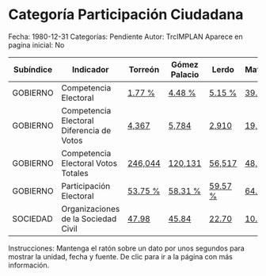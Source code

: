 Categoría Participación Ciudadana
=====

Fecha: 1980-12-31
Categorías: Pendiente
Autor: TrcIMPLAN
Aparece en pagina inicial: No

<table class="table table-bordered matriz">
<thead>
  <tr>
    <th>Subíndice</th>
    <th>Indicador</th>
    <th>Torreón</th>
    <th>Gómez Palacio</th>
    <th>Lerdo</th>
    <th>Matamoros</th>
    <th>La Laguna</th>
  </tr>
</thead>
<tbody>
  <tr>
    <td class="subindice color2">GOBIERNO</td>
    <td class="indicador color2">Competencia Electoral</td>
    <td class="derecha color2"><a class="vinculo" href="../indicadores-torreon/gobierno-competencia-electoral.html" data-toggle="tooltip" title="Porcentaje, 2013-07-07, INE-IEPCC">1.77 %</a></td>
    <td class="derecha color2"><a class="vinculo" href="../indicadores-gomez-palacio/gobierno-competencia-electoral.html" data-toggle="tooltip" title="Porcentaje, 2012-06-30, INE-IEPCC">4.48 %</a></td>
    <td class="derecha color2"><a class="vinculo" href="../indicadores-lerdo/gobierno-competencia-electoral.html" data-toggle="tooltip" title="Porcentaje, 2012-07-02, INE-IEPCC">5.15 %</a></td>
    <td class="derecha color2"><a class="vinculo" href="../indicadores-matamoros/gobierno-competencia-electoral.html" data-toggle="tooltip" title="Porcentaje, 2013-07-07, INE-IEPCC">39.67 %</a></td>
    <td class="derecha color2"><a class="vinculo" href="../indicadores-la-laguna/gobierno-competencia-electoral.html" data-toggle="tooltip" title="Porcentaje, 2013-07-07, INE-IEPCC">6.70 %</a></td>
  </tr>
  <tr>
    <td class="subindice color2">GOBIERNO</td>
    <td class="indicador color2">Competencia Electoral Diferencia de Votos</td>
    <td class="derecha color2"><a class="vinculo" href="../indicadores-torreon/gobierno-competencia-electoral-diferencia-de-votos.html" data-toggle="tooltip" title="Cantidad, 2012-07-01, INE-IEPCC">4,367</a></td>
    <td class="derecha color2"><a class="vinculo" href="../indicadores-gomez-palacio/gobierno-competencia-electoral-diferencia-de-votos.html" data-toggle="tooltip" title="Cantidad, 2012-07-01, INE-IEPCC">5,784</a></td>
    <td class="derecha color2"><a class="vinculo" href="../indicadores-lerdo/gobierno-competencia-electoral-diferencia-de-votos.html" data-toggle="tooltip" title="Cantidad, 2012-07-01, INE-IEPCC">2,910</a></td>
    <td class="derecha color2"><a class="vinculo" href="../indicadores-matamoros/gobierno-competencia-electoral-diferencia-de-votos.html" data-toggle="tooltip" title="Cantidad, 2012-07-01, INE-IEPCC">19,079</a></td>
    <td class="derecha color2"><a class="vinculo" href="../indicadores-la-laguna/gobierno-competencia-electoral-diferencia-de-votos.html" data-toggle="tooltip" title="Cantidad, 2012-07-01, INE-IEPCC">32,140</a></td>
  </tr>
  <tr>
    <td class="subindice color2">GOBIERNO</td>
    <td class="indicador color2">Competencia Electoral Votos Totales</td>
    <td class="derecha color2"><a class="vinculo" href="../indicadores-torreon/gobierno-competencia-electoral-votos-totales.html" data-toggle="tooltip" title="Cantidad, 2012-07-01, INE-IEPCC">246,044</a></td>
    <td class="derecha color2"><a class="vinculo" href="../indicadores-gomez-palacio/gobierno-competencia-electoral-votos-totales.html" data-toggle="tooltip" title="Cantidad, 2012-07-01, INE-IEPCC">120,131</a></td>
    <td class="derecha color2"><a class="vinculo" href="../indicadores-lerdo/gobierno-competencia-electoral-votos-totales.html" data-toggle="tooltip" title="Cantidad, 2012-07-01, INE-IEPCC">56,517</a></td>
    <td class="derecha color2"><a class="vinculo" href="../indicadores-matamoros/gobierno-competencia-electoral-votos-totales.html" data-toggle="tooltip" title="Cantidad, 2012-07-01, INE-IEPCC">48,093</a></td>
    <td class="derecha color2"><a class="vinculo" href="../indicadores-la-laguna/gobierno-competencia-electoral-votos-totales.html" data-toggle="tooltip" title="Cantidad, 2012-07-01, INE-IEPCC">479,785</a></td>
  </tr>
  <tr>
    <td class="subindice color2">GOBIERNO</td>
    <td class="indicador color2">Participación Electoral</td>
    <td class="derecha color2"><a class="vinculo" href="../indicadores-torreon/gobierno-participacion-electoral.html" data-toggle="tooltip" title="Porcentaje, 2012-07-01, INE-IEPCC">53.75 %</a></td>
    <td class="derecha color2"><a class="vinculo" href="../indicadores-gomez-palacio/gobierno-participacion-electoral.html" data-toggle="tooltip" title="Porcentaje, 2012-07-01, INE-IEPCC">58.31 %</a></td>
    <td class="derecha color2"><a class="vinculo" href="../indicadores-lerdo/gobierno-participacion-electoral.html" data-toggle="tooltip" title="Porcentaje, 2012-07-01, INE-IEPCC">59.57 %</a></td>
    <td class="derecha color2"><a class="vinculo" href="../indicadores-matamoros/gobierno-participacion-electoral.html" data-toggle="tooltip" title="Porcentaje, 2012-07-01, INE-IEPCC">64.58 %</a></td>
    <td class="derecha color2"><a class="vinculo" href="../indicadores-la-laguna/gobierno-participacion-electoral.html" data-toggle="tooltip" title="Porcentaje, 2012-07-01, INE-IEPCC">57.68 %</a></td>
  </tr>
  <tr>
    <td class="subindice color4">SOCIEDAD</td>
    <td class="indicador color4">Organizaciones de la Sociedad Civil</td>
    <td class="derecha color4"><a class="vinculo" href="../indicadores-torreon/sociedad-organizaciones-de-la-sociedad-civil.html" data-toggle="tooltip" title="Por cada 100 mil, 2014-03-31, RFOSC">47.98</a></td>
    <td class="derecha color4"><a class="vinculo" href="../indicadores-gomez-palacio/sociedad-organizaciones-de-la-sociedad-civil.html" data-toggle="tooltip" title="Por cada 100 mil, 2014-03-31, RFOSC">45.84</a></td>
    <td class="derecha color4"><a class="vinculo" href="../indicadores-lerdo/sociedad-organizaciones-de-la-sociedad-civil.html" data-toggle="tooltip" title="Por cada 100 mil, 2014-03-31, RFOSC">22.70</a></td>
    <td class="derecha color4"><a class="vinculo" href="../indicadores-matamoros/sociedad-organizaciones-de-la-sociedad-civil.html" data-toggle="tooltip" title="Por cada 100 mil, 2014-03-31, RFOSC">10.78</a></td>
    <td class="derecha color4"><a class="vinculo" href="../indicadores-la-laguna/sociedad-organizaciones-de-la-sociedad-civil.html" data-toggle="tooltip" title="Por cada 100 mil, 2014-03-31, RFOSC">41.22</a></td>
  </tr>
</tbody>
</table>
<p class="instrucciones">Instrucciones: Mantenga el ratón sobre un dato por unos segundos para mostrar la unidad, fecha y fuente. De clic para ir a la página con más información.</p>